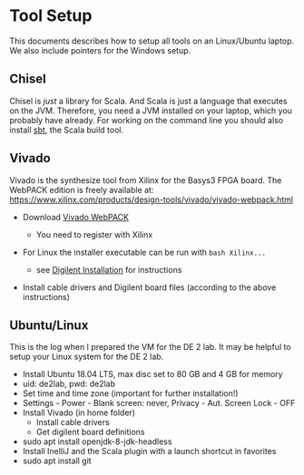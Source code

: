 
# Tool Setup

This documents describes how to setup all tools on an Linux/Ubuntu
laptop. We also include pointers for the Windows setup.

## Chisel

Chisel is *just* a library for Scala. And Scala is just a language that executes
on the JVM. Therefore, you need a JVM installed on your laptop, which you probably
have already. For working on the command line you should also install
[sbt](https://www.scala-sbt.org/), the Scala build tool.

## Vivado

Vivado is the synthesize tool from Xilinx for the Basys3 FPGA board.
The WebPACK edition is freely available at:
https://www.xilinx.com/products/design-tools/vivado/vivado-webpack.html

 * Download [Vivado WebPACK](https://www.xilinx.com/products/design-tools/vivado/vivado-webpack.html)
   * You need to register with Xilinx

 * For Linux the installer executable can be run with ```bash Xilinx...```
   * see
     [Digilent Installation](https://reference.digilentinc.com/vivado/installing-vivado/start)
     for instructions
 * Install cable drivers and Digilent board files (according to the above instructions)

## Ubuntu/Linux

This is the log when I prepared the VM for the DE 2 lab. It may be helpful to setup
your Linux system for the DE 2 lab.

 * Install Ubuntu 18.04 LTS, max disc set to 80 GB and 4 GB for memory
 * uid: de2lab, pwd: de2lab
 * Set time and time zone (important for further installation!)
 * Settings - Power - Blank screen: never, Privacy - Aut. Screen Lock - OFF
 * Install Vivado (in home folder)
   * Install cable drivers
   * Get digilent board definitions
 * sudo apt install openjdk-8-jdk-headless
 * Install InelliJ and the Scala plugin with a launch shortcut in favorites
 * sudo apt install git
